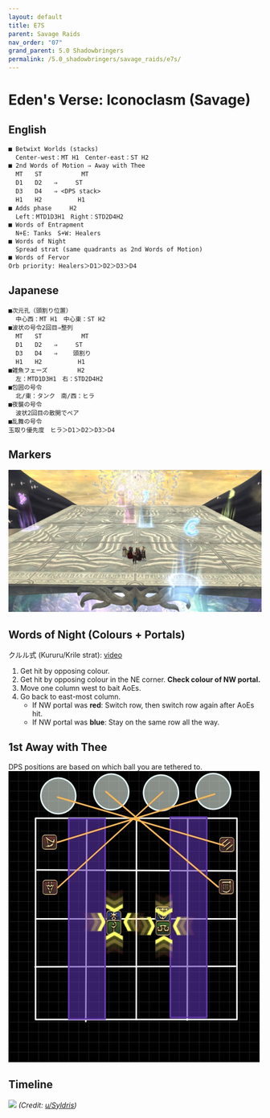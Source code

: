 ```yaml
---
layout: default
title: E7S
parent: Savage Raids
nav_order: "07"
grand_parent: 5.0 Shadowbringers
permalink: /5.0_shadowbringers/savage_raids/e7s/
---
```


# Eden's Verse: Iconoclasm (Savage)

## English
```
■ Betwixt Worlds (stacks)
  Center-west：MT H1　Center-east：ST H2
■ 2nd Words of Motion ⇒ Away with Thee
  MT　　ST　　　　 　　MT
  D1　　D2　　⇒　　　ST
  D3　　D4　　⇒ <DPS stack>
  H1　　H2　　　　　　H1
■ Adds phase　　　H2
  Left：MTD1D3H1　Right：STD2D4H2
■ Words of Entrapment
  N+E: Tanks　S+W: Healers
■ Words of Night
  Spread strat (same quadrants as 2nd Words of Motion)
■ Words of Fervor
Orb priority: Healers＞D1＞D2＞D3＞D4
```

## Japanese
```
■次元孔（頭割り位置）
  中心西：MT H1　中心東：ST H2
■波状の号令2回目⇒整列
  MT　　ST　　　　 　　MT
  D1　　D2　　⇒　　　ST
  D3　　D4　　⇒ 　　頭割り
  H1　　H2　　　　　　H1
■雑魚フェーズ　　　　　H2
  左：MTD1D3H1　右：STD2D4H2
■包囲の号令
  北/東：タンク　南/西：ヒラ
■夜襲の号令
  波状2回目の散開でペア
■乱舞の号令
玉取り優先度　ヒラ＞D1＞D2＞D3＞D4
```

## Markers

![](images/markers.jpg)

## Words of Night (Colours + Portals)

クルル式 (Kururu/Krile strat): [video](https://www.youtu.be/eW5YzRFim1U)

1. Get hit by opposing colour.
2. Get hit by opposing colour in the NE corner. **Check colour of NW portal.**
3. Move one column west to bait AoEs.
4. Go back to east-most column.
   - If NW portal was **red**: Switch row, then switch row again after AoEs hit.
   - If NW portal was **blue**: Stay on the same row all the way. 

## 1st Away with Thee

DPS positions are based on which ball you are tethered to.
![](images/1st_away_with_thee.jpg)

## Timeline

![](https://preview.redd.it/5yeyuk65qnn41.png?width=2700&format=png&auto=webp&s=f4f8f83c6751170fe4710f684bfb3cfa3b4c850a)
*(Credit: [u/Syldris](https://www.reddit.com/r/ffxiv/comments/fld0v5/e7s_timeline_image/))*